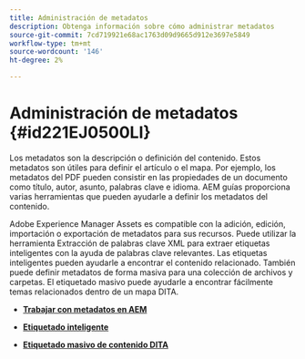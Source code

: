 ```yaml
---
title: Administración de metadatos
description: Obtenga información sobre cómo administrar metadatos
source-git-commit: 7cd719921e68ac1763d09d9665d912e3697e5849
workflow-type: tm+mt
source-wordcount: '146'
ht-degree: 2%

---
```



# Administración de metadatos {#id221EJ0500LI}

Los metadatos son la descripción o definición del contenido. Estos metadatos son útiles para definir el artículo o el mapa. Por ejemplo, los metadatos del PDF pueden consistir en las propiedades de un documento como título, autor, asunto, palabras clave e idioma. AEM guías proporciona varias herramientas que pueden ayudarle a definir los metadatos del contenido.

Adobe Experience Manager Assets es compatible con la adición, edición, importación o exportación de metadatos para sus recursos. Puede utilizar la herramienta Extracción de palabras clave XML para extraer etiquetas inteligentes con la ayuda de palabras clave relevantes. Las etiquetas inteligentes pueden ayudarle a encontrar el contenido relacionado. También puede definir metadatos de forma masiva para una colección de archivos y carpetas. El etiquetado masivo puede ayudarle a encontrar fácilmente temas relacionados dentro de un mapa DITA.

- **[Trabajar con metadatos en AEM](metadata-dita.md)**

- **[Etiquetado inteligente](web-editor-smart-tagging.md)**

- **[Etiquetado masivo de contenido DITA](map-editor-bulk-tagging.md)**


